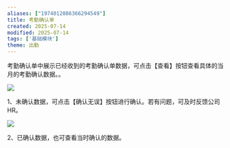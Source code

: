 ```yaml
---
aliases: ["1974012086366294549"]
title: 考勤确认单
created: 2025-07-14
modified: 2025-07-14
tags: ['基础模块']
theme: 出勤
---
```


考勤确认单中展示已经收到的考勤确认单数据，可点击【查看】按钮查看具体的当月的考勤确认数据。。

![](https://myhelpdoc.oss-cn-heyuan.aliyuncs.com/mdimages/26a20b01cf141f7065f4aa50f60b3e81.jpg)

1、未确认数据，可点击【确认无误】按钮进行确认。若有问题，可及时反馈公司HR。

![](https://myhelpdoc.oss-cn-heyuan.aliyuncs.com/mdimages/f1de07456f973ddf7a6f143f15a8e4d8.jpg)

2、已确认数据，也可查看当时确认的数据。

